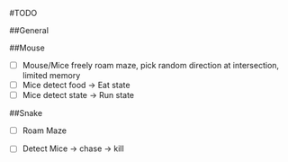 #TODO

##General

##Mouse
 - [ ] Mouse/Mice freely roam maze, pick random direction at intersection, limited memory
 - [ ] Mice detect food -> Eat state
 - [ ] Mice detect state -> Run state
 
##Snake
  - [ ] Roam Maze
  - [ ] Detect Mice -> chase -> kill
 

